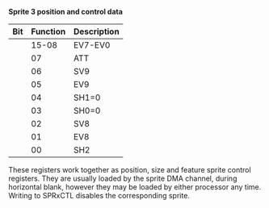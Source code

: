 **Sprite 3 position and control data**

|Bit| Function| Description  |
|---|---|---  |
||15-08| EV7-EV0| End (stop) vertical value. Low 8 bits  |
||07| ATT| Sprite attach control bit (odd sprites only)  |
||06| SV9| Start vertical value 10th bit  |
||05| EV9| End (stop) vertical value 10th bit  |
||04| SH1=0| Start horizontal value, 70nS increment  |
||03| SH0=0| Start horizontal value 35nS increment  |
||02| SV8| Start vertical value 9th bit  |
||01| EV8| End (stop) vertical value 9th bit  |
||00| SH2| Start horizontal value, 140nS increment|

These registers work together as position, size and feature sprite control registers. They are usually loaded by the sprite DMA channel, during horizontal blank, however they may be loaded by either processor any time. Writing to SPRxCTL disables the corresponding sprite.

